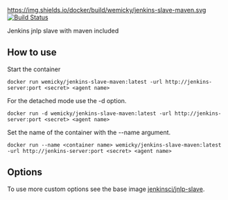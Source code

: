 https://img.shields.io/docker/build/wemicky/jenkins-slave-maven.svg
[![Build Status](https://img.shields.io/docker/build/wemicky/jenkins-slave-maven.svg)](https://hub.docker.com/r/wemicky/jenkins-slave-maven/)

Jenkins jnlp slave with maven included

## How to use

Start the container

    docker run wemicky/jenkins-slave-maven:latest -url http://jenkins-server:port <secret> <agent name>

For the detached mode use the -d option.

    docker run -d wemicky/jenkins-slave-maven:latest -url http://jenkins-server:port <secret> <agent name>

Set the name of the container with the --name <name> argument.

    docker run --name <container name> wemicky/jenkins-slave-maven:latest -url http://jenkins-server:port <secret> <agent name>

## Options

To use more custom options see the base image [jenkinsci/jnlp-slave](https://github.com/jenkinsci/docker-jnlp-slave).
